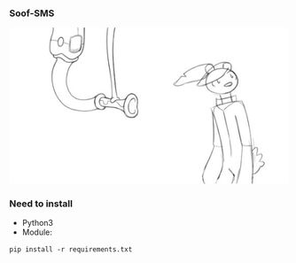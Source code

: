 ### Soof-SMS

![](https://github.com/nu11secur1ty/Windows/blob/master/Soof-SMS/docs/wall.jpg)

### Need to install
- Python3
- Module:
```
pip install -r requirements.txt
```

